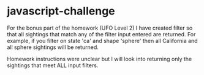 # javascript-challenge

For the bonus part of the homework (UFO Level 2) I have created filter so that all sightings that match any of the filter input entered are returned. 
For example, if you filter on state 'ca' and shape 'sphere' then all California and all sphere sightings will be returned.

Homework instructions were unclear but I will look into returning only the sightings that meet ALL input filters. 
